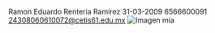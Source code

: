 Ramon Eduardo Renteria Ramirez
31-03-2009
6566600091
24308060610072@cetis61.edu.mx
![Imagen mia](RRRE-17-09-25/Foto.jpg](https://github.com/RamonRenteria1/RRRE-17-09-25/blob/b7c595b9580533c66dbd5676d2772ed5f0fc2a8b/20250917_155131.jpg)](https://github.com/RamonRenteria1/RRRE-17-09-25/blob/259849d66961add0898829dfb97452acfa806127/20250917_164817.jpg))
